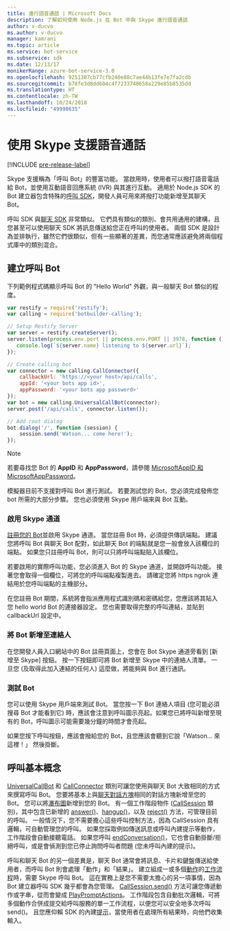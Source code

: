 ```yaml
---
title: 進行語音通話 | Microsoft Docs
description: 了解如何使用 Node.js 在 Bot 中與 Skype 進行語音通話
author: v-ducvo
ms.author: v-ducvo
manager: kamrani
ms.topic: article
ms.service: bot-service
ms.subservice: sdk
ms.date: 12/13/17
monikerRange: azure-bot-service-3.0
ms.openlocfilehash: 9251307cb77cfb240e88c7ae44b13fe7e7fa2cdb
ms.sourcegitcommit: b78fe3d8dd604c4f7233740658a229e85b8535dd
ms.translationtype: HT
ms.contentlocale: zh-TW
ms.lasthandoff: 10/24/2018
ms.locfileid: "49998635"
---
```

# <a name="support-audio-calls-with-skype"></a>使用 Skype 支援語音通話

[!INCLUDE [pre-release-label](../includes/pre-release-label-v3.md)]

Skype 支援稱為「呼叫 Bot」的豐富功能。  當啟用時，使用者可以撥打語音電話給 Bot，並使用互動語音回應系統 (IVR) 與其進行互動。  適用於 Node.js SDK 的 Bot 建立器包含特殊的[呼叫 SDK][calling_sdk]，開發人員可用來將撥打功能新增至其聊天 Bot。   

呼叫 SDK 與[聊天 SDK][chat_sdk] 非常類似。 它們具有類似的類別、會共用通用的建構，且您甚至可以使用聊天 SDK 將訊息傳送給您正在呼叫的使用者。  兩個 SDK 是設計為並排執行，雖然它們很類似，但有一些顯著的差異，而您通常應該避免將兩個程式庫中的類別混合。  

## <a name="create-a-calling-bot"></a>建立呼叫 Bot
下列範例程式碼顯示呼叫 Bot 的 "Hello World" 外觀，與一般聊天 Bot 類似的程度。 

```javascript
var restify = require('restify');
var calling = require('botbuilder-calling');

// Setup Restify Server
var server = restify.createServer();
server.listen(process.env.port || process.env.PORT || 3978, function () {
   console.log(`${server.name} listening to ${server.url}`); 
});

// Create calling bot
var connector = new calling.CallConnector({
    callbackUrl: 'https://<your host>/api/calls',
    appId: '<your bots app id>',
    appPassword: '<your bots app password>'
});
var bot = new calling.UniversalCallBot(connector);
server.post('/api/calls', connector.listen());

// Add root dialog
bot.dialog('/', function (session) {
    session.send('Watson... come here!');
});
```

> [!NOTE]
> 若要尋找您 Bot 的 **AppID** 和 **AppPassword**，請參閱 [MicrosoftAppID 和 MicrosoftAppPassword](~/bot-service-manage-overview.md#microsoftappid-and-microsoftapppassword)。

模擬器目前不支援對呼叫 Bot 進行測試。 若要測試您的 Bot，您必須完成發佈您 bot 所需的大部分步驟。  您也必須使用 Skype 用戶端來與 Bot 互動。 

### <a name="enable-the-skype-channel"></a>啟用 Skype 通道
[註冊您的 Bot](../bot-service-quickstart-registration.md)並啟用 Skype 通道。 當您註冊 Bot 時，必須提供傳訊端點。 建議您將呼叫 Bot 與聊天 Bot 配對，如此聊天 Bot 的端點就是您一般會放入該欄位的端點。  如果您只註冊呼叫 Bot，則可以只將呼叫端點貼入該欄位。  

若要啟用的實際呼叫功能，您必須進入 Bot 的 Skype 通道，並開啟呼叫功能。 接著您會取得一個欄位，可將您的呼叫端點複製進去。 請確定您將 https ngrok 連結用於您呼叫端點的主機部分。

在您註冊 Bot 期間，系統將會指派應用程式識別碼和密碼給您，您應該將其貼入您 hello world Bot 的連接器設定。 您也需要取得完整的呼叫連結，並貼到 callbackUrl 設定中。

### <a name="add-bot-to-contacts"></a>將 Bot 新增至連絡人
在您開發人員入口網站中的 Bot 註冊頁面上，您會在 Bot Skype 通道旁看到 [新增至 Skype] 按鈕。 按一下按鈕即可將 Bot 新增至 Skype 中的連絡人清單。  一旦您 (及取得此加入連結的任何人) 這麼做，將能夠與 Bot 進行通訊。

### <a name="test-your-bot"></a>測試 Bot
您可以使用 Skype 用戶端來測試 Bot。 當您按一下 Bot 連絡人項目 (您可能必須搜尋 Bot 才能看到它) 時，應該會注意到呼叫圖示亮起。如果您已將呼叫新增至現有的 Bot，呼叫圖示可能需要幾分鐘的時間才會亮起。  

如果您按下呼叫按鈕，應該會撥給您的 Bot，且您應該會聽到它說「Watson... 來這裡！」 然後掛斷。

## <a name="calling-basics"></a>呼叫基本概念
[UniversalCallBot](http://docs.botframework.com/en-us/node/builder/calling-reference/classes/_botbuilder_d_.universalcallbot) 和 [CallConnector](http://docs.botframework.com/en-us/node/builder/calling-reference/classes/_botbuilder_d_.callconnector) 類別可讓您使用與聊天 Bot 大致相同的方式來撰寫呼叫 Bot。 您要將基本上與[聊天對話方塊](bot-builder-nodejs-manage-conversation-flow.md)相同的對話方塊新增至您的 Bot。 您可以將[瀑布圖](bot-builder-nodejs-prompts.md)新增到您的 Bot。 有一個工作階段物件 ([CallSession](http://docs.botframework.com/en-us/node/builder/calling-reference/classes/_botbuilder_d_.callsession) 類別)，其中包含已新增的 [answer()](http://docs.botframework.com/en-us/node/builder/calling-reference/classes/_botbuilder_d_.callsession#answer)、[hangup()](http://docs.botframework.com/en-us/node/builder/calling-reference/classes/_botbuilder_d_.callsession#hangup)，以及 [reject()](http://docs.botframework.com/en-us/node/builder/calling-reference/classes/_botbuilder_d_.callsession#reject) 方法，可管理目前的呼叫。 一般情況下，您不需要擔心這些呼叫控制方法，因為 CallSession 具有邏輯，可自動管理您的呼叫。 如果您採取例如傳送訊息或呼叫內建提示等動作，工作階段會自動接聽電話。 如果您呼叫 [endConversation()](http://docs.botframework.com/en-us/node/builder/calling-reference/classes/_botbuilder_d_.callsession#endconversation)，它也會自動掛斷/拒絕呼叫，或是會偵測到您已停止詢問呼叫者問題 (您未呼叫內建的提示)。

呼叫和聊天 Bot 的另一個差異是，聊天 Bot 通常會將訊息、卡片和鍵盤傳送給使用者，而呼叫 Bot 則會處理「動作」和「結果」。 建立組成一或多個[動作](http://docs.botframework.com/en-us/node/builder/calling-reference/interfaces/_botbuilder_d_.iaction)的[工作流程](http://docs.botframework.com/en-us/node/builder/calling-reference/interfaces/_botbuilder_d_.iworkflow)時，需要 Skype 呼叫 Bot。  這在實務上是您不需要太擔心的另一項事情，因為 Bot 建立器呼叫 SDK 幾乎都會為您管理。 [CallSession.send()](http://docs.botframework.com/en-us/node/builder/calling-reference/classes/_botbuilder_d_.callsession#send) 方法可讓您傳遞動作或字串，從而會變成 [PlayPromptActions](http://docs.botframework.com/en-us/node/builder/calling-reference/classes/_botbuilder_d_.playpromptaction)。  工作階段包含自動批次邏輯，可將多個動作合併成提交給呼叫服務的單一工作流程，以便您可以安全地多次呼叫 send()。  且您應仰賴 SDK 的內建[提示](bot-builder-nodejs-prompts.md)，當使用者在處理所有結果時，向他們收集輸入。  

[calling_sdk]: http://docs.botframework.com/en-us/node/builder/calling-reference/modules/_botbuilder_d_
[chat_sdk]: http://docs.botframework.com/en-us/node/builder/chat-reference/modules/_botbuilder_d_

